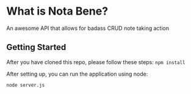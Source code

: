 # What is Nota Bene?
An awesome API that allows for badass CRUD note taking action

## Getting Started

After you have cloned this repo, please follow these steps:
`npm install`

After setting up, you can run the application using node:

`node server.js`
